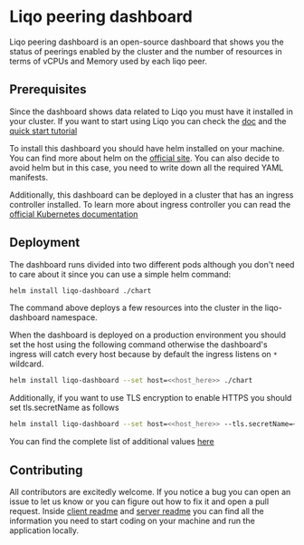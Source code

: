 
# Liqo peering dashboard

Liqo peering dashboard is an open-source dashboard that shows you the status of peerings enabled by the cluster and the number of resources in terms of vCPUs and Memory used by each liqo peer.

## Prerequisites

Since the dashboard shows data related to Liqo you must have it installed in your cluster. If you want to start using Liqo you can check the [doc](https://docs.liqo.io/en/stable/) and the [quick start tutorial](https://docs.liqo.io/en/stable/examples/quick-start.html)

To install this dashboard you should have helm installed on your machine. You can find more about helm on the [official site](https://helm.sh/). You can also decide to avoid helm but in this case, you need to write down all the required YAML manifests.

Additionally, this dashboard can be deployed in a cluster that has an ingress controller installed. To learn more about ingress controller you can read the [official Kubernetes documentation](https://kubernetes.io/docs/concepts/services-networking/ingress-controllers/)

## Deployment

The dashboard runs divided into two different pods although you don't need to care about it since you can use a simple helm command:

```bash
helm install liqo-dashboard ./chart
```

The command above deploys a few resources into the cluster in the liqo-dashboard namespace.

When the dashboard is deployed on a production environment you should set the host using the following command otherwise the dashboard's ingress will catch every host because by default the ingress listens on `*` wildcard.

```bash
helm install liqo-dashboard --set host=<<host_here>> ./chart
```

Additionally, if you want to use TLS encryption to enable HTTPS you should set tls.secretName as follows
```bash
helm install liqo-dashboard --set host=<<host_here>> --tls.secretName=<<certificate_secret_here>> ./chart
```

You can find the complete list of additional values [here](./chart/README.md)

## Contributing

All contributors are excitedly welcome. If you notice a bug you can open an issue to let us know or you can figure out how to fix it and open a pull request. Inside [client](./client/README.md)[ readme](./client/README.md) and [server readme](./server/README.md) you can find all the information you need to start coding on your machine and run the application locally.
